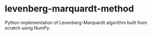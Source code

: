 # levenberg-marquardt-method
Python implementation of Levenberg-Marquardt algorithm built from scratch using NumPy.
